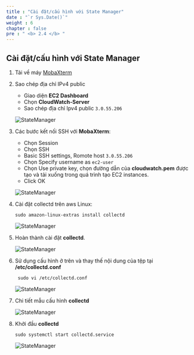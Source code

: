 ```yaml
---
title : "Cài đặt/cấu hình với State Manager"
date : "`r Sys.Date()`"
weight : 6
chapter : false
pre : " <b> 2.4 </b> "
---
```


## Cài đặt/cấu hình với State Manager

1. Tải về máy [MobaXterm](https://mobaxterm.mobatek.net/download.html)

2. Sao chép địa chỉ IPv4 public
   - Giao diện **EC2 Dashboard**
   - Chọn **CloudWatch-Server**
   - Sao chép địa chỉ Ipv4 public `3.0.55.206`

   ![StateManager](/images/4/0001.png?featherlight=false&width=90pc)


3. Các bước kết nối SSH với **MobaXterm**:
   - Chọn Session
   - Chọn SSH
   - Basic SSH settings, Romote host `3.0.55.206`
   - Chọn Specify username as `ec2-user`
   - Chọn Use private key, chọn đường dẫn của **cloudwatch.pem** được tạo và tải xuống trong quá trình tạo EC2 instances.
   - Click OK
   
   ![StateManager](/images/4/0002.png?featherlight=false&width=90pc)

2. Cài đặt collectd trên aws Linux:

   ```
   sudo amazon-linux-extras install collectd
   ```

   ![StateManager](/images/4/0003.png?featherlight=false&width=90pc)

3. Hoàn thành cài đặt **collectd**.

   ![StateManager](/images/4/0004.png?featherlight=false&width=90pc)

4. Sử dụng cấu hình ở trên và thay thế nội dung của tệp tại **/etc/collectd.conf**

   ```
    sudo vi /etc/collectd.conf
   ```

   ![StateManager](/images/4/0005.png?featherlight=false&width=90pc)

5. Chi tiết mẫu cấu hình **collectd**

   ![StateManager](/images/4/0006.png?featherlight=false&width=90pc)


6. Khởi đầu **collectd**
   ```
   sudo systemctl start collectd.service
   ```

   ![StateManager](/images/4/0007.png?featherlight=false&width=90pc)



